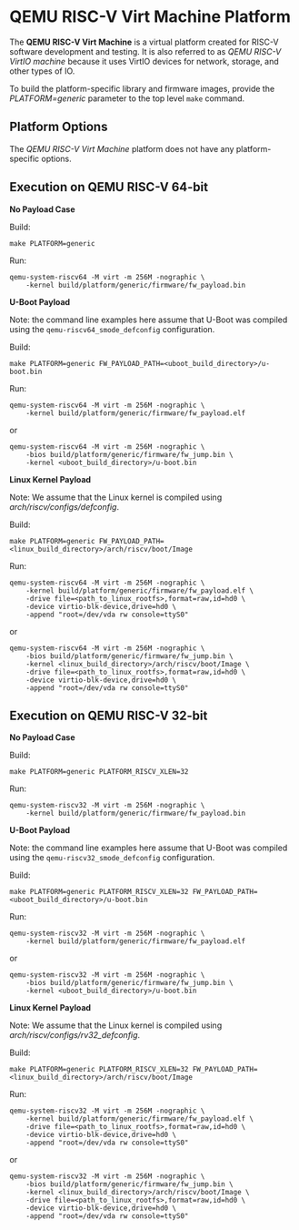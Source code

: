 QEMU RISC-V Virt Machine Platform
=================================

The **QEMU RISC-V Virt Machine** is a virtual platform created for RISC-V
software development and testing. It is also referred to as
*QEMU RISC-V VirtIO machine* because it uses VirtIO devices for network,
storage, and other types of IO.

To build the platform-specific library and firmware images, provide the
*PLATFORM=generic* parameter to the top level `make` command.

Platform Options
----------------

The *QEMU RISC-V Virt Machine* platform does not have any platform-specific
options.

Execution on QEMU RISC-V 64-bit
-------------------------------

**No Payload Case**

Build:
```
make PLATFORM=generic
```

Run:
```
qemu-system-riscv64 -M virt -m 256M -nographic \
	-kernel build/platform/generic/firmware/fw_payload.bin
```

**U-Boot Payload**

Note: the command line examples here assume that U-Boot was compiled using
the `qemu-riscv64_smode_defconfig` configuration.

Build:
```
make PLATFORM=generic FW_PAYLOAD_PATH=<uboot_build_directory>/u-boot.bin
```

Run:
```
qemu-system-riscv64 -M virt -m 256M -nographic \
	-kernel build/platform/generic/firmware/fw_payload.elf
```
or
```
qemu-system-riscv64 -M virt -m 256M -nographic \
	-bios build/platform/generic/firmware/fw_jump.bin \
	-kernel <uboot_build_directory>/u-boot.bin
```

**Linux Kernel Payload**

Note: We assume that the Linux kernel is compiled using
*arch/riscv/configs/defconfig*.

Build:
```
make PLATFORM=generic FW_PAYLOAD_PATH=<linux_build_directory>/arch/riscv/boot/Image
```

Run:
```
qemu-system-riscv64 -M virt -m 256M -nographic \
	-kernel build/platform/generic/firmware/fw_payload.elf \
	-drive file=<path_to_linux_rootfs>,format=raw,id=hd0 \
	-device virtio-blk-device,drive=hd0 \
	-append "root=/dev/vda rw console=ttyS0"
```
or
```
qemu-system-riscv64 -M virt -m 256M -nographic \
	-bios build/platform/generic/firmware/fw_jump.bin \
	-kernel <linux_build_directory>/arch/riscv/boot/Image \
	-drive file=<path_to_linux_rootfs>,format=raw,id=hd0 \
	-device virtio-blk-device,drive=hd0 \
	-append "root=/dev/vda rw console=ttyS0"
```


Execution on QEMU RISC-V 32-bit
-------------------------------

**No Payload Case**

Build:
```
make PLATFORM=generic PLATFORM_RISCV_XLEN=32
```

Run:
```
qemu-system-riscv32 -M virt -m 256M -nographic \
	-kernel build/platform/generic/firmware/fw_payload.bin
```

**U-Boot Payload**

Note: the command line examples here assume that U-Boot was compiled using
the `qemu-riscv32_smode_defconfig` configuration.

Build:
```
make PLATFORM=generic PLATFORM_RISCV_XLEN=32 FW_PAYLOAD_PATH=<uboot_build_directory>/u-boot.bin
```

Run:
```
qemu-system-riscv32 -M virt -m 256M -nographic \
	-kernel build/platform/generic/firmware/fw_payload.elf
```
or
```
qemu-system-riscv32 -M virt -m 256M -nographic \
	-bios build/platform/generic/firmware/fw_jump.bin \
	-kernel <uboot_build_directory>/u-boot.bin
```

**Linux Kernel Payload**

Note: We assume that the Linux kernel is compiled using
*arch/riscv/configs/rv32_defconfig*.

Build:
```
make PLATFORM=generic PLATFORM_RISCV_XLEN=32 FW_PAYLOAD_PATH=<linux_build_directory>/arch/riscv/boot/Image
```

Run:
```
qemu-system-riscv32 -M virt -m 256M -nographic \
	-kernel build/platform/generic/firmware/fw_payload.elf \
	-drive file=<path_to_linux_rootfs>,format=raw,id=hd0 \
	-device virtio-blk-device,drive=hd0 \
	-append "root=/dev/vda rw console=ttyS0"
```
or
```
qemu-system-riscv32 -M virt -m 256M -nographic \
	-bios build/platform/generic/firmware/fw_jump.bin \
	-kernel <linux_build_directory>/arch/riscv/boot/Image \
	-drive file=<path_to_linux_rootfs>,format=raw,id=hd0 \
	-device virtio-blk-device,drive=hd0 \
	-append "root=/dev/vda rw console=ttyS0"
```
